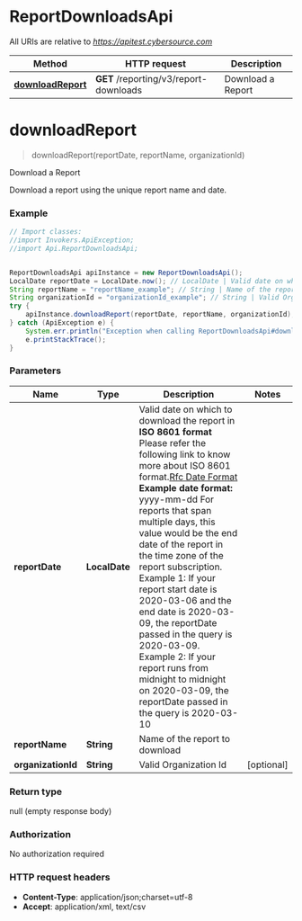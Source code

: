 # ReportDownloadsApi

All URIs are relative to *https://apitest.cybersource.com*

Method | HTTP request | Description
------------- | ------------- | -------------
[**downloadReport**](ReportDownloadsApi.md#downloadReport) | **GET** /reporting/v3/report-downloads | Download a Report


<a name="downloadReport"></a>
# **downloadReport**
> downloadReport(reportDate, reportName, organizationId)

Download a Report

Download a report using the unique report name and date. 

### Example
```java
// Import classes:
//import Invokers.ApiException;
//import Api.ReportDownloadsApi;


ReportDownloadsApi apiInstance = new ReportDownloadsApi();
LocalDate reportDate = LocalDate.now(); // LocalDate | Valid date on which to download the report in **ISO 8601 format** Please refer the following link to know more about ISO 8601 format.[Rfc Date Format](https://xml2rfc.tools.ietf.org/public/rfc/html/rfc3339.html#anchor14)  **Example date format:**  yyyy-mm-dd For reports that span multiple days, this value would be the end date of the report in the time zone of the report subscription. Example 1: If your report start date is 2020-03-06 and the end date is 2020-03-09, the reportDate passed in the query is 2020-03-09. Example 2: If your report runs from midnight to midnight on 2020-03-09, the reportDate passed in the query is 2020-03-10 
String reportName = "reportName_example"; // String | Name of the report to download
String organizationId = "organizationId_example"; // String | Valid Organization Id
try {
    apiInstance.downloadReport(reportDate, reportName, organizationId);
} catch (ApiException e) {
    System.err.println("Exception when calling ReportDownloadsApi#downloadReport");
    e.printStackTrace();
}
```

### Parameters

Name | Type | Description  | Notes
------------- | ------------- | ------------- | -------------
 **reportDate** | **LocalDate**| Valid date on which to download the report in **ISO 8601 format** Please refer the following link to know more about ISO 8601 format.[Rfc Date Format](https://xml2rfc.tools.ietf.org/public/rfc/html/rfc3339.html#anchor14)  **Example date format:**  yyyy-mm-dd For reports that span multiple days, this value would be the end date of the report in the time zone of the report subscription. Example 1: If your report start date is 2020-03-06 and the end date is 2020-03-09, the reportDate passed in the query is 2020-03-09. Example 2: If your report runs from midnight to midnight on 2020-03-09, the reportDate passed in the query is 2020-03-10  |
 **reportName** | **String**| Name of the report to download |
 **organizationId** | **String**| Valid Organization Id | [optional]

### Return type

null (empty response body)

### Authorization

No authorization required

### HTTP request headers

 - **Content-Type**: application/json;charset=utf-8
 - **Accept**: application/xml, text/csv

